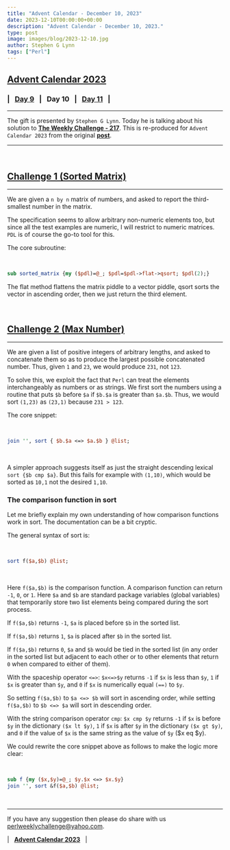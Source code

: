 ```yaml
---
title: "Advent Calendar - December 10, 2023"
date: 2023-12-10T00:00:00+00:00
description: "Advent Calendar - December 10, 2023."
type: post
image: images/blog/2023-12-10.jpg
author: Stephen G Lynn
tags: ["Perl"]
---
```


## [**Advent Calendar 2023**](/blog/advent-calendar-2023)
### | &nbsp; [**Day 9**](/blog/advent-calendar-2023-12-09) &nbsp; | &nbsp; **Day 10** &nbsp; | &nbsp; [**Day 11**](/blog/advent-calendar-2023-12-11) &nbsp; |
***

The gift is presented by `Stephen G Lynn`. Today he is talking about his solution to [**The Weekly Challenge - 217**](/blog/perl-weekly-challenge-217). This is re-produced for `Advent Calendar 2023` from the original [**post**](https://thiujiac.blogspot.com/2023/05/pwc-217.html).

***

<br>

## [**Challenge 1 (Sorted Matrix)**](https://github.com/manwar/perlweeklychallenge-club/blob/master/challenge-217/steve-g-lynn/perl/ch-1.pdl)
***

We are given a `n by n` matrix of numbers, and asked to report the third-smallest number in the matrix.

The specification seems to allow arbitrary non-numeric elements too, but since all the test examples are numeric, I will restrict to numeric matrices. `PDL` is of course the go-to tool for this.

The core subroutine:

<br>

```perl
sub sorted_matrix {my ($pdl)=@_; $pdl=$pdl->flat->qsort; $pdl(2);}
```

The flat method flattens the matrix piddle to a vector piddle, qsort sorts the vector in ascending order, then we just return the third element.

<br>

## [**Challenge 2 (Max Number)**](https://github.com/manwar/perlweeklychallenge-club/blob/master/challenge-217/steve-g-lynn/perl/ch-2.pdl)
***

We are given a list of positive integers of arbitrary lengths, and asked to concatenate them so as to produce the largest possible concatenated number. Thus, given `1` and `23`, we would produce `231`, not `123`.

To solve this, we exploit the fact that `Perl` can treat the elements interchangeably as numbers or as strings. We first sort the numbers using a routine that puts `$b` before `$a` if `$b.$a` is greater than `$a.$b`. Thus, we would sort `(1,23)` as `(23,1)` because `231 > 123`.

The core snippet:

<br>

```perl
join '', sort { $b.$a <=> $a.$b } @list;
```

<br>

A simpler approach suggests itself as just the straight descending lexical `sort {$b cmp $a}`. But this fails for example with `(1,10)`, which would be sorted as `10,1` not the desired `1,10`.

### The comparison function in sort

Let me briefly explain my own understanding of how comparison functions work in sort. The documentation can be a bit cryptic.

The general syntax of sort is:

<br>

```perl
sort f($a,$b) @list;
```

<br>

Here `f($a,$b)` is the comparison function. A comparison function can return `-1`, `0`, or `1`. Here `$a` and `$b` are standard package variables (global variables) that temporarily store two list elements being compared during the sort process.

If `f($a,$b)` returns `-1`, `$a` is placed before `$b` in the sorted list.

If `f($a,$b)` returns `1`, `$a` is placed after `$b` in the sorted list.

If `f($a,$b)` returns `0`, `$a` and `$b` would be tied in the sorted list (in any order in the sorted list but adjacent to each other or to other elements that return `0` when compared to either of them).

With the spaceship operator `<=>`:  `$x<=>$y` returns `-1` if `$x` is less than `$y`, `1` if `$x` is greater than `$y`, and `0` if `$x` is numerically equal `(==)` to `$y`.

So setting `f($a,$b)` to `$a <=> $b` will sort in ascending order, while setting `f($a,$b)` to `$b <=> $a` will sort in descending order.

With the string comparison operator `cmp`: `$x cmp $y` returns `-1` if `$x` is before `$y` in the dictionary `($x lt $y)`, `1` if  `$x` is after `$y` in the dictionary `($x gt $y)`, and `0` if the value of `$x` is the same string as the value of `$y` ($x eq $y).

We could rewrite the core snippet above as follows to make the logic more clear:

<br>

```perl
sub f {my ($x,$y)=@_; $y.$x <=> $x.$y}
join '', sort &f($a,$b) @list;
```

<br>

***

If you have any suggestion then please do share with us <perlweeklychallenge@yahoo.com>.

| &nbsp; [**Advent Calendar 2023**](/blog/advent-calendar-2023) &nbsp; |
